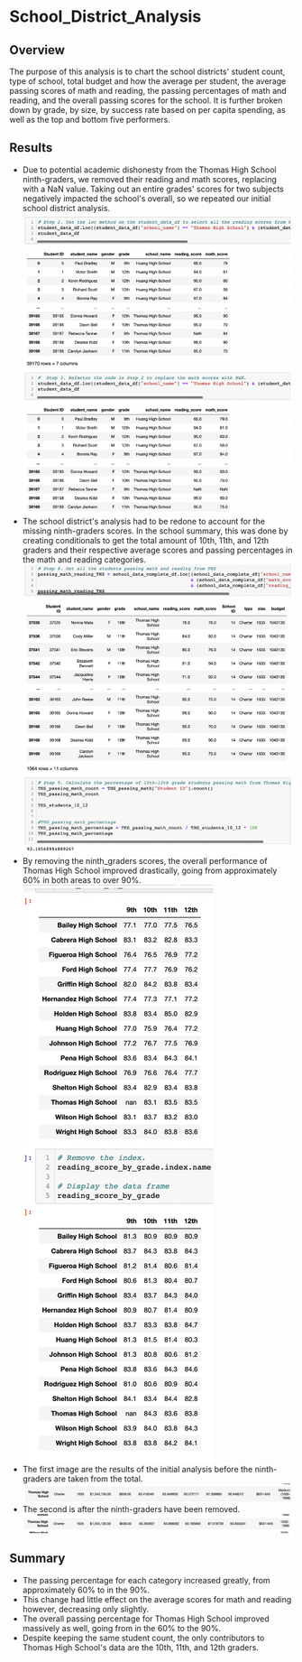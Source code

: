 # School_District_Analysis

## Overview
The purpose of this analysis is to chart the school districts' student count, type of school, total budget and how the average per student, the average passing scores of math and reading, the passing percentages of math and reading, and the overall passing scores for the school. It is further broken down by grade, by size, by success rate based on per capita spending, as well as the top and bottom five performers.

## Results
* Due to potential academic dishonesty from the Thomas High School ninth-graders, we removed their reading and math scores, replacing with a NaN value. Taking out an entire grades' scores for two subjects negatively impacted the school's overall, so we repeated our initial school district analysis. ![THS_Replaced_Grades](THS_Replaced_Grades.png)
* The school district's analysis had to be redone to account for the missing ninth-graders scores. In the school summary, this was done by creating conditionals to get the total amount of 10th, 11th, and 12th graders and their respective average scores and passing percentages in the math and reading categories.![THS_10_12_Scores](THS_10_12_Scores.png)
* By removing the ninth_graders scores, the overall performance of Thomas High School improved drastically, going from approximately 60% in both areas to over 90%. ![Reading_Scores_by_Grade](Reading_Scores_by_Grade.png)
* The first image are the results of the initial analysis before the ninth-graders are taken from the total. ![OG_DF](OG_DF.png)
* The second is after the ninth-graders have been removed. ![Adjusted_DF](Adjusted_DF.png)

## Summary
* The passing percentage for each category increased greatly, from approximately 60% to in the 90%.
* This change had little effect on the average scores for math and reading however, decreasing only slightly.
* The overall passing percentage for Thomas High School improved massively as well, going from in the 60% to the 90%.
* Despite keeping the same student count, the only contributors to Thomas High School's data are the 10th, 11th, and 12th graders.

